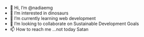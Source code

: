 - 👋 Hi, I’m @nadiaemg
- 👀 I’m interested in dinosaurs
- 🌱 I’m currently learning web development
- 💞️ I’m looking to collaborate on Sustainable Development Goals
- 📫 How to reach me ...not today Satan

<!---
nadiaemg/nadiaemg is a ✨ special ✨ repository because its `README.md` (this file) appears on your GitHub profile.
You can click the Preview link to take a look at your changes.
--->
